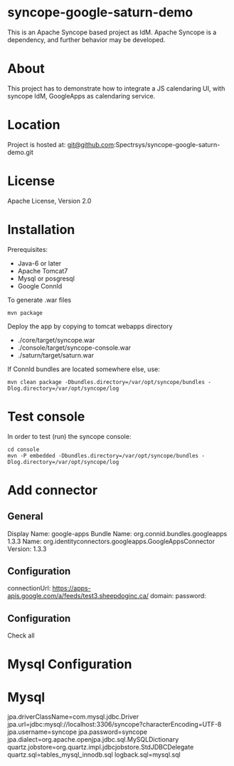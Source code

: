 syncope-google-saturn-demo
===================

This is an Apache Syncope based project as IdM. Apache Syncope is a dependency, and further behavior may be developed.

About
===================

This project has to demonstrate how to integrate a JS calendaring UI, with syncope IdM, GoogleApps as calendaring service.

Location
===================
Project is hosted at: git@github.com:Spectrsys/syncope-google-saturn-demo.git

License
===================
Apache License, Version 2.0

Installation
===================
Prerequisites:

- Java-6 or later
- Apache Tomcat7
- Mysql or posgresql
- Google ConnId

To generate .war files

    mvn package

Deploy the app by copying to tomcat webapps directory

- ./core/target/syncope.war
- ./console/target/syncope-console.war
- ./saturn/target/saturn.war

If ConnId bundles are located somewhere else, use:

    mvn clean package -Dbundles.directory=/var/opt/syncope/bundles -Dlog.directory=/var/opt/syncope/log

Test console
===================

In order to test (run) the syncope console:

    cd console
    mvn -P embedded -Dbundles.directory=/var/opt/syncope/bundles -Dlog.directory=/var/opt/syncope/log

Add connector
===================

General
-------------

Display Name: google-apps
Bundle Name:  org.connid.bundles.googleapps 1.3.3
Name:         org.identityconnectors.googleapps.GoogleAppsConnector
Version:      1.3.3

Configuration
-------------

connectionUrl: https://apps-apis.google.com/a/feeds/test3.sheepdoginc.ca/
domain:        <your-domain-com>
password:      <your-password-com>

Configuration
-------------

Check all


Mysql Configuration
====================

# Mysql
jpa.driverClassName=com.mysql.jdbc.Driver
jpa.url=jdbc:mysql://localhost:3306/syncope?characterEncoding=UTF-8
jpa.username=syncope
jpa.password=syncope
jpa.dialect=org.apache.openjpa.jdbc.sql.MySQLDictionary
quartz.jobstore=org.quartz.impl.jdbcjobstore.StdJDBCDelegate
quartz.sql=tables_mysql_innodb.sql
logback.sql=mysql.sql

